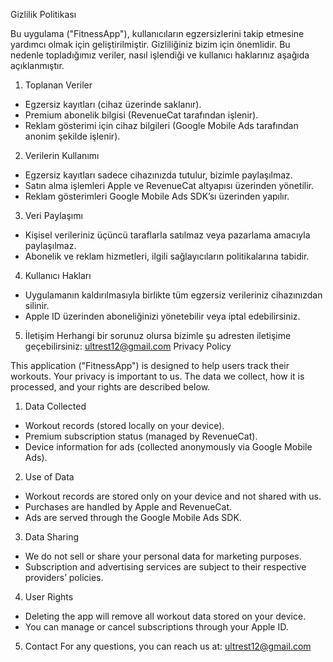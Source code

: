 Gizlilik Politikası

Bu uygulama ("FitnessApp"), kullanıcıların egzersizlerini takip etmesine yardımcı olmak için geliştirilmiştir. Gizliliğiniz bizim için önemlidir. Bu nedenle topladığımız veriler, nasıl işlendiği ve kullanıcı haklarınız aşağıda açıklanmıştır.

1. Toplanan Veriler
- Egzersiz kayıtları (cihaz üzerinde saklanır).
- Premium abonelik bilgisi (RevenueCat tarafından işlenir).
- Reklam gösterimi için cihaz bilgileri (Google Mobile Ads tarafından anonim şekilde işlenir).

2. Verilerin Kullanımı
- Egzersiz kayıtları sadece cihazınızda tutulur, bizimle paylaşılmaz.
- Satın alma işlemleri Apple ve RevenueCat altyapısı üzerinden yönetilir.
- Reklam gösterimleri Google Mobile Ads SDK’sı üzerinden yapılır.

3. Veri Paylaşımı
- Kişisel verileriniz üçüncü taraflarla satılmaz veya pazarlama amacıyla paylaşılmaz.
- Abonelik ve reklam hizmetleri, ilgili sağlayıcıların politikalarına tabidir.

4. Kullanıcı Hakları
- Uygulamanın kaldırılmasıyla birlikte tüm egzersiz verileriniz cihazınızdan silinir.
- Apple ID üzerinden aboneliğinizi yönetebilir veya iptal edebilirsiniz.

5. İletişim
Herhangi bir sorunuz olursa bizimle şu adresten iletişime geçebilirsiniz: ultrest12@gmail.com
Privacy Policy

This application ("FitnessApp") is designed to help users track their workouts. Your privacy is important to us. The data we collect, how it is processed, and your rights are described below.

1. Data Collected
- Workout records (stored locally on your device).
- Premium subscription status (managed by RevenueCat).
- Device information for ads (collected anonymously via Google Mobile Ads).

2. Use of Data
- Workout records are stored only on your device and not shared with us.
- Purchases are handled by Apple and RevenueCat.
- Ads are served through the Google Mobile Ads SDK.

3. Data Sharing
- We do not sell or share your personal data for marketing purposes.
- Subscription and advertising services are subject to their respective providers’ policies.

4. User Rights
- Deleting the app will remove all workout data stored on your device.
- You can manage or cancel subscriptions through your Apple ID.

5. Contact
For any questions, you can reach us at: ultrest12@gmail.com
